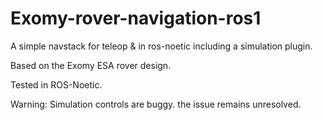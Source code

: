 # Exomy-rover-navigation-ros1
A simple navstack for teleop &amp; in ros-noetic including a simulation plugin.

Based on the Exomy ESA rover design.


Tested in ROS-Noetic.

Warning: Simulation controls are buggy. the issue remains unresolved. 

